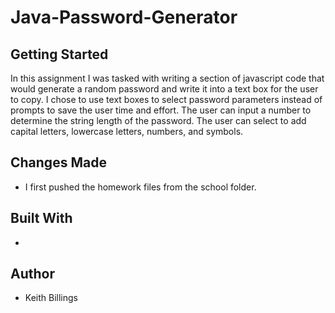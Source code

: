 # Java-Password-Generator

## Getting Started

In this assignment I was tasked with writing a section of javascript code that would generate a random password and write it into a text box for the user to copy. I chose to use text boxes to select password parameters instead of prompts to save the user time and effort. The user can input a number to determine the string length of the password. The user can select to add capital letters, lowercase letters, numbers, and symbols. 

## Changes Made

* I first pushed the homework files from the school folder. 

## Built With

* 

## Author

* Keith Billings
